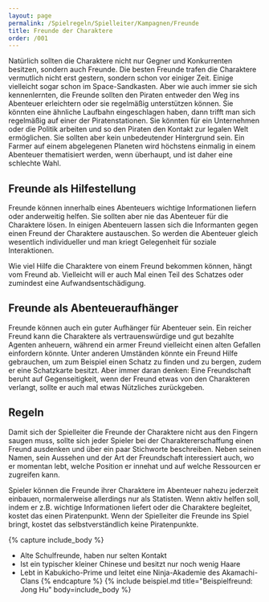```yaml
---
layout: page
permalink: /Spielregeln/Spielleiter/Kampagnen/Freunde
title: Freunde der Charaktere
order: /001
---
```


Natürlich sollten die Charaktere nicht nur Gegner und Konkurrenten besitzen, sondern auch Freunde. Die besten Freunde trafen die Charaktere vermutlich nicht erst gestern, sondern schon vor einiger Zeit. Einige vielleicht sogar schon im Space-Sandkasten. Aber wie auch immer sie sich kennenlernten, die Freunde sollten den Piraten entweder den Weg ins Abenteuer erleichtern oder sie regelmäßig unterstützen können. Sie könnten eine ähnliche Laufbahn eingeschlagen haben, dann trifft man sich regelmäßig auf einer der Piratenstationen. Sie könnten für ein Unternehmen oder die Politik arbeiten und so den Piraten den Kontakt zur legalen Welt ermöglichen. Sie sollten aber kein unbedeutender Hintergrund sein. Ein Farmer auf einem abgelegenen Planeten wird höchstens einmalig in einem Abenteuer thematisiert werden, wenn überhaupt, und ist daher eine schlechte Wahl.

## Freunde als Hilfestellung

Freunde können innerhalb eines Abenteuers wichtige Informationen liefern oder anderweitig helfen. Sie sollten aber nie das Abenteuer für die Charaktere lösen. In einigen Abenteuern lassen sich die Informanten gegen einen Freund der Charaktere austauschen. So werden die Abenteuer gleich wesentlich individueller und man kriegt Gelegenheit für soziale Interaktionen.

Wie viel Hilfe die Charaktere von einem Freund bekommen können, hängt vom Freund ab. Vielleicht will er auch Mal einen Teil des Schatzes oder zumindest eine Aufwandsentschädigung.

## Freunde als Abenteueraufhänger

Freunde können auch ein guter Aufhänger für Abenteuer sein. Ein reicher Freund kann die Charaktere als vertrauenswürdige und gut bezahlte Agenten anheuern, während ein armer Freund vielleicht einen alten Gefallen einfordern könnte. Unter anderen Umständen könnte ein Freund Hilfe gebrauchen, um zum Beispiel einen Schatz zu finden und zu bergen, zudem er eine Schatzkarte besitzt. Aber immer daran denken: Eine Freundschaft beruht auf Gegenseitigkeit, wenn der Freund etwas von den Charakteren verlangt, sollte er auch mal etwas Nützliches zurückgeben.

## Regeln

Damit sich der Spielleiter die Freunde der Charaktere nicht aus den Fingern saugen muss, sollte sich jeder Spieler bei der Charaktererschaffung einen Freund ausdenken und über ein paar Stichworte beschreiben. Neben seinen Namen, sein Aussehen und der Art der Freundschaft interessiert auch, wo er momentan lebt, welche Position er innehat und auf welche Ressourcen er zugreifen kann.

Spieler können die Freunde ihrer Charaktere im Abenteuer nahezu jederzeit einbauen, normalerweise allerdings nur als Statisten. Wenn aktiv helfen soll, indem er z.B. wichtige Informationen liefert oder die Charaktere begleitet, kostet das einen Piratenpunkt. Wenn der Spielleiter die Freunde ins Spiel bringt, kostet das selbstverständlich keine Piratenpunkte.

{% capture include_body %}

- Alte Schulfreunde, haben nur selten Kontakt
- Ist ein typischer kleiner Chinese und besitzt nur noch wenig Haare
- Lebt in Kabukicho-Prime und leitet eine Ninja-Akademie des Akamachi-Clans
{% endcapture %}
{% include beispiel.md title="Beispielfreund: Jong Hu" body=include_body %}
